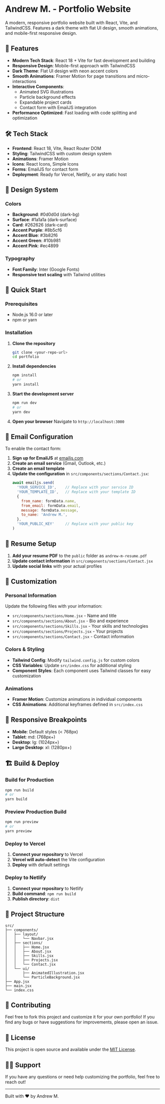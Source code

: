 # Andrew M. - Portfolio Website

A modern, responsive portfolio website built with React, Vite, and TailwindCSS. Features a dark theme with flat UI design, smooth animations, and mobile-first responsive design.

## 🚀 Features

- **Modern Tech Stack**: React 18 + Vite for fast development and building
- **Responsive Design**: Mobile-first approach with TailwindCSS
- **Dark Theme**: Flat UI design with neon accent colors
- **Smooth Animations**: Framer Motion for page transitions and micro-interactions
- **Interactive Components**: 
  - Animated SVG illustrations
  - Particle background effects
  - Expandable project cards
  - Contact form with EmailJS integration
- **Performance Optimized**: Fast loading with code splitting and optimization

## 🛠️ Tech Stack

- **Frontend**: React 18, Vite, React Router DOM
- **Styling**: TailwindCSS with custom design system
- **Animations**: Framer Motion
- **Icons**: React Icons, Simple Icons
- **Forms**: EmailJS for contact form
- **Deployment**: Ready for Vercel, Netlify, or any static host

## 🎨 Design System

### Colors
- **Background**: #0d0d0d (dark-bg)
- **Surface**: #1a1a1a (dark-surface) 
- **Card**: #262626 (dark-card)
- **Accent Purple**: #8b5cf6
- **Accent Blue**: #3b82f6
- **Accent Green**: #10b981
- **Accent Pink**: #ec4899

### Typography
- **Font Family**: Inter (Google Fonts)
- **Responsive text scaling** with Tailwind utilities

## 🚀 Quick Start

### Prerequisites
- Node.js 16.0 or later
- npm or yarn

### Installation

1. **Clone the repository**
   ```bash
   git clone <your-repo-url>
   cd portfolio
   ```

2. **Install dependencies**
   ```bash
   npm install
   # or
   yarn install
   ```

3. **Start the development server**
   ```bash
   npm run dev
   # or
   yarn dev
   ```

4. **Open your browser**
   Navigate to `http://localhost:3000`

## 📧 Email Configuration

To enable the contact form:

1. **Sign up for EmailJS** at [emailjs.com](https://emailjs.com)
2. **Create an email service** (Gmail, Outlook, etc.)
3. **Create an email template**
4. **Update the configuration** in `src/components/sections/Contact.jsx`:
   ```javascript
   await emailjs.send(
     'YOUR_SERVICE_ID',    // Replace with your service ID
     'YOUR_TEMPLATE_ID',   // Replace with your template ID
     {
       from_name: formData.name,
       from_email: formData.email,
       message: formData.message,
       to_name: 'Andrew M.',
     },
     'YOUR_PUBLIC_KEY'     // Replace with your public key
   )
   ```

## 📄 Resume Setup

1. **Add your resume PDF** to the `public` folder as `andrew-m-resume.pdf`
2. **Update contact information** in `src/components/sections/Contact.jsx`
3. **Update social links** with your actual profiles

## 🎯 Customization

### Personal Information
Update the following files with your information:
- `src/components/sections/Home.jsx` - Name and title
- `src/components/sections/About.jsx` - Bio and experience
- `src/components/sections/Skills.jsx` - Your skills and technologies
- `src/components/sections/Projects.jsx` - Your projects
- `src/components/sections/Contact.jsx` - Contact information

### Colors & Styling
- **Tailwind Config**: Modify `tailwind.config.js` for custom colors
- **CSS Variables**: Update `src/index.css` for additional styling
- **Component Styles**: Each component uses Tailwind classes for easy customization

### Animations
- **Framer Motion**: Customize animations in individual components
- **CSS Animations**: Additional keyframes defined in `src/index.css`

## 📱 Responsive Breakpoints

- **Mobile**: Default styles (< 768px)
- **Tablet**: md: (768px+)
- **Desktop**: lg: (1024px+)
- **Large Desktop**: xl: (1280px+)

## 🏗️ Build & Deploy

### Build for Production
```bash
npm run build
# or
yarn build
```

### Preview Production Build
```bash
npm run preview
# or
yarn preview
```

### Deploy to Vercel
1. **Connect your repository** to Vercel
2. **Vercel will auto-detect** the Vite configuration
3. **Deploy** with default settings

### Deploy to Netlify
1. **Connect your repository** to Netlify
2. **Build command**: `npm run build`
3. **Publish directory**: `dist`

## 📂 Project Structure

```
src/
├── components/
│   ├── layout/
│   │   └── Navbar.jsx
│   ├── sections/
│   │   ├── Home.jsx
│   │   ├── About.jsx
│   │   ├── Skills.jsx
│   │   ├── Projects.jsx
│   │   └── Contact.jsx
│   └── ui/
│       ├── AnimatedIllustration.jsx
│       └── ParticleBackground.jsx
├── App.jsx
├── main.jsx
└── index.css
```

## 🤝 Contributing

Feel free to fork this project and customize it for your own portfolio! If you find any bugs or have suggestions for improvements, please open an issue.

## 📝 License

This project is open source and available under the [MIT License](LICENSE).

## 🙋‍♂️ Support

If you have any questions or need help customizing the portfolio, feel free to reach out!

---

Built with ❤️ by Andrew M.